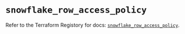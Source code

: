 # `snowflake_row_access_policy`

Refer to the Terraform Registory for docs: [`snowflake_row_access_policy`](https://registry.terraform.io/providers/snowflake-labs/snowflake/0.67.0/docs/resources/row_access_policy).
